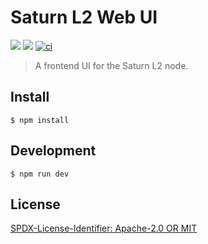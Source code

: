 # Saturn L2 Web UI



[![](https://img.shields.io/badge/made%20by-Protocol%20Labs-blue.svg?style=flat-square)](https://protocol.ai/)
[![](https://img.shields.io/badge/project-Filecoin-blue.svg?style=flat-square)](https://filecoin.io/)
[![ci](https://github.com/filecoin-project/filecoin-station/actions/workflows/ci.yml/badge.svg)](https://github.com/filecoin-project/filecoin-station/actions/workflows/ci.yml)

> A frontend UI for the Saturn L2 node.


## Install

```
$ npm install
```

## Development

```
$ npm run dev
```

## License

[SPDX-License-Identifier: Apache-2.0 OR MIT](LICENSE.md)
